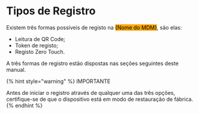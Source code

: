 # Tipos de Registro

Existem três formas possíveis de registo na <mark style="background-color:orange;">{Nome do MDM}</mark>, são elas:&#x20;

* Leitura de QR Code;
* Token de registo;
* Registo Zero Touch.

A três formas de registro estão dispostas nas seções seguintes deste manual.

{% hint style="warning" %}
IMPORTANTE

Antes de iniciar o registro através de qualquer uma das três opções, certifique-se de que o dispositivo está em modo de restauração de fábrica.
{% endhint %}
